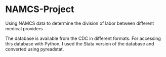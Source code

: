 # NAMCS-Project
Using NAMCS data to determine the division of labor between different medical providers

The database is available from the CDC in different formats. For accessing this database with Python, I used the Stata version of the database and converted using pyreadstat. 
